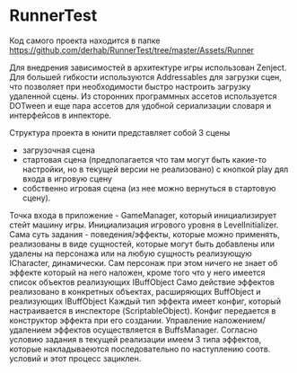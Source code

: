 # RunnerTest
Код самого проекта находится в папке https://github.com/derhab/RunnerTest/tree/master/Assets/Runner

Для внедрения зависимостей в архитектуре игры использован Zenject.<br>
Для большей гибкости используются Addressables для загрузки сцен, что позволяет при необходимости быстро настроить загрузку удаленной сцены.
Из сторонних программных ассетов используется DOTween и еще пара ассетов для удобной сериализации словаря и интерфейсов в инпекторе.

Структура проекта в юнити представляет собой 3 сцены
- загрузочная сцена
- стартовая сцена (предполагается что там могут быть какие-то настройки, но в текущей версии не реализовано) с кнопкой play дял входа в игровую сцену
- собственно игровая сцена (из нее можно вернуться в стартовую сцену).

Точка входа в приложение - GameManager, который инициализирует стейт машину игры.
Инициализация игрового уровня в LevelInitializer.
Сама суть задания - поведения/эффекты, которые можно применять, реализованы в виде сущностей, которые могут быть добавлены или удалены на персонажа 
или на любую сущность реализующую ICharacter, динамически.
Сам персонаж при этом ничего не знает об эффекте который на него наложен, кроме того что у него имеется список объектов реализующих IBuffObject
Само действие эффектов реализовано в конкретных объектах, расширяющих BuffObject и реализующих IBuffObject
Каждый тип эффекта имеет конфиг, который настраивается в инспекторе (ScriptableObject). Конфиг передается в конструктор эффекта при его создании.
Управление наложением/удалением эффектов осуществляется в BuffsManager. 
Согласно условию задания в текущей реализации имеем 3 типа эффектов, которые накладываеются последовательно по наступлению соотв. условий и этот процесс зациклен.
